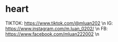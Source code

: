 # heart
TIKTOK: https://www.tiktok.com/@mluan202 \n
IG: https://www.instagram.com/m.luan_0202/ \n
FB: https://www.facebook.com/mluan222002 \n
